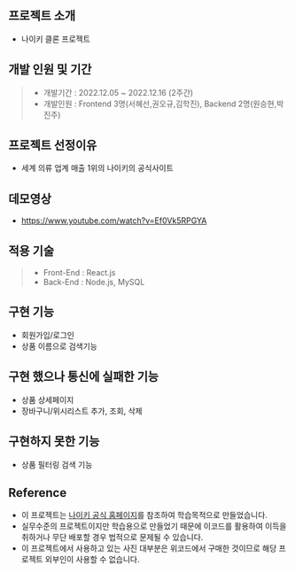 ## 프로젝트 소개
* 나이키 클론 프로젝트 

## 개발 인원 및 기간 
> - 개발기간 : 2022.12.05 ~ 2022.12.16 (2주간) 
> - 개발인원 : Frontend 3명(서혜선,권오규,김학진), Backend 2명(원승현,박진주)

## 프로젝트 선정이유
* 세계 의류 업계 매출 1위의 나이키의 공식사이트 

## 데모영상 
* https://www.youtube.com/watch?v=Ef0Vk5RPGYA

## 적용 기술
> - Front-End : React.js
> - Back-End : Node.js, MySQL 

## 구현 기능 
* 회원가입/로그인
* 상품 이름으로 검색기능 

## 구현 했으나 통신에 실패한 기능 
* 상품 상세페이지 
* 장바구니/위시리스트 추가, 조회, 삭제

## 구현하지 못한 기능
* 상품 필터링 검색 기능 



## Reference
* 이 프로젝트는 [나이키 공식 홈페이지](https://www.nike.com/kr/)를 참조하여 학습목적으로 만들었습니다. 
* 실무수준의 프로젝트이지만 학습용으로 만들었기 때문에 이코드를 활용하여 이득을 취하거나 무단 배포할 경우 법적으로 문제될 수 있습니다. 
* 이 프로젝트에서 사용하고 있는 사진 대부분은 위코드에서 구매한 것이므로 해당 프로젝트 외부인이 사용할 수 없습니다. 

